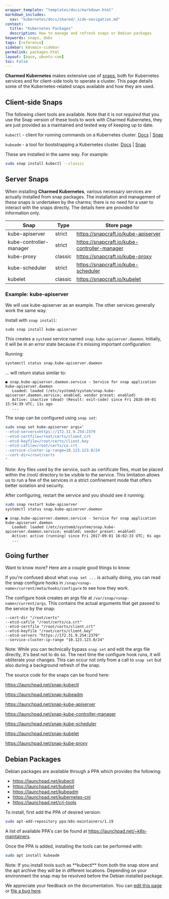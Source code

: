 ```yaml
---
wrapper_template: "templates/docs/markdown.html"
markdown_includes:
  nav: "kubernetes/docs/shared/_side-navigation.md"
context:
  title: "Kubernetes Packages"
  description: How to manage and refresh snaps or Debian packages
keywords: snaps, debs
tags: [reference]
sidebar: k8smain-sidebar
permalink: packages.html
layout: [base, ubuntu-com]
toc: False
---
```


**Charmed Kubernetes** makes extensive use of [snaps], both for Kubernetes
services and for client-side tools to operate a cluster. This page details some
of the Kubernetes-related snaps available and how they are used.

## Client-side Snaps

The following client tools are available. Note that it is not _required_ that
you use the Snap version of these tools to work with Charmed Kubernetes, they
are just provided as a maintained and tested way of keeping up to date.

`kubectl` - client for running commands on a Kubernetes cluster. [Docs][kubectl] &#124; [Snap][kubectl-snap]

`kubeadm` - a tool for bootstrapping a Kubernetes cluster. [Docs][kubeadm] &#124; [Snap][kubeadm-snap]

These are installed in the same way. For example:

```bash
sudo snap install kubectl --classic
```

## Server Snaps

When installing **Charmed Kubernetes**, various necessary services are actually
installed from snap packages. The installation and management of these snaps is
undertaken by the charms; there is no need for a user to interact with the
snaps directly. The details here are provided for information only.


| Snap | Type | Store page |
|------|------|------------|
| kube-apiserver | strict | <https://snapcraft.io/kube-apiserver> |
| kube-controller-manager | strict  | <https://snapcraft.io/kube-controller-manager>  |
| kube-proxy | classic | <https://snapcraft.io/kube-proxy> |
| kube-scheduler  |  strict  | <https://snapcraft.io/kube-scheduler>  |
| kubelet  | classic  | <https://snapcraft.io/kubelet>  |

### Example: kube-apiserver

We will use kube-apiserver as an example. The other services generally work the
same way.

Install with `snap install`:

```
sudo snap install kube-apiserver
```

This creates a `systemd` service named `snap.kube-apiserver.daemon`. Initially,
it will be in an error state because it's missing important configuration:

Running:

```bash
systemctl status snap.kube-apiserver.daemon
```

... will return status similar to:

```no-highlight
● snap.kube-apiserver.daemon.service - Service for snap application kube-apiserver.daemon
   Loaded: loaded (/etc/systemd/system/snap.kube-apiserver.daemon.service; enabled; vendor preset: enabled)
   Active: inactive (dead) (Result: exit-code) since Fri 2020-09-01 15:54:39 UTC; 11s ago
   ...
```

The snap can be configured using `snap set`:

```bash
sudo snap set kube-apiserver args="
--etcd-servers=https://172.31.9.254:2379
--etcd-certfile=/root/certs/client.crt
--etcd-keyfile=/root/certs/client.key
--etcd-cafile=/root/certs/ca.crt
--service-cluster-ip-range=10.123.123.0/24
--cert-dir=/root/certs
"
```

<div class="p-notification--information">
  <p class="p-notification__response">
  Note: Any files used by the service, such as certificate files, must be
  placed within the /root/ directory to be visible to the service. This
  limitation allows us to run a few of the services in a strict confinement
  mode that offers better isolation and security.
  </p>
</div>


After configuring, restart the service and you should see it running:

```bash
sudo snap restart kube-apiserver
systemctl status snap.kube-apiserver.daemon
```
```no-highlight
● snap.kube-apiserver.daemon.service - Service for snap application kube-apiserver.daemon
   Loaded: loaded (/etc/systemd/system/snap.kube-apiserver.daemon.service; enabled; vendor preset: enabled)
   Active: active (running) since Fri 2017-09-01 16:02:33 UTC; 6s ago
   ...
```

## Going further

Want to know more? Here are a couple good things to know:

If you're confused about what `snap set ...` is actually doing, you can read
the snap configure hooks in `/snap/<snap-name>/current/meta/hooks/configure` to
see how they work.

The configure hook creates an args file at `/var/snap/<snap-name>/current/args`.
This contains the actual arguments that get passed to the service by the snap:

```
--cert-dir "/root/certs"
--etcd-cafile "/root/certs/ca.crt"
--etcd-certfile "/root/certs/client.crt"
--etcd-keyfile "/root/certs/client.key"
--etcd-servers "https://172.31.9.254:2379"
--service-cluster-ip-range "10.123.123.0/24"
```

<div class="p-notification--information">
  <p class="p-notification__response">
  Note: While you can technically bypass <code>snap set</code> and edit the args file
  directly, it's best not to do so. The next time the configure hook runs, it
  will obliterate your changes. This can occur not only from a call to
  <code>snap set</code> but also during a background refresh of the snap.
  </p>
</div>

The source code for the snaps can be found here:

<https://launchpad.net/snap-kubectl>

<https://launchpad.net/snap-kubeadm>

<https://launchpad.net/snap-kube-apiserver>

<https://launchpad.net/snap-kube-controller-manager>

<https://launchpad.net/snap-kube-scheduler>

<https://launchpad.net/snap-kubelet>

<https://launchpad.net/snap-kube-proxy>

## Debian Packages

Debian packages are available through a PPA which provides the following:

* <https://launchpad.net/kubectl>
* <https://launchpad.net/kubelet>
* <https://launchpad.net/kubeadm>
* <https://launchpad.net/kubernetes-cni>
* <https://launchpad.net/cri-tools>

To install, first add the PPA of desired version:

```bash
sudo apt-add-repository ppa:k8s-maintainers/1.19
```

A list of available PPA's can be found at <https://launchpad.net/~k8s-maintainers>.

Once the PPA is added, installing the tools can be performed with:

```bash
sudo apt install kubeadm
```

<div class="p-notification--information">
  <p class="p-notification__response">
  Note: If you install tools such as **kubectl** from both the snap
  store and the apt archive they will be in different locations. Depending on your
  environment the snap may be resolved before the Debian installed package.
  </p>
</div>

<!-- LINKS -->

[snaps]: https://snapcraft.io/docs
[kubectl]: https://kubernetes.io/docs/reference/kubectl/overview/
[kubeadm]: https://kubernetes.io/docs/reference/setup-tools/kubeadm/
[kubefed]: https://github.com/kubernetes-sigs/kubefed
[kubeadm-snap]: https://snapcraft.io/kubeadm
[kubefed-snap]: https://snapcraft.io/kubefed
[kubectl-snap]: https://snapcraft.io/kubectl


<!-- FEEDBACK -->
<div class="p-notification--information">
  <p class="p-notification__response">
    We appreciate your feedback on the documentation. You can
    <a href="https://github.com/charmed-kubernetes/kubernetes-docs/edit/master/pages/k8s/packages.md" class="p-notification__action">edit this page</a>
    or
    <a href="https://github.com/charmed-kubernetes/kubernetes-docs/issues/new" class="p-notification__action">file a bug here</a>.
  </p>
</div>
